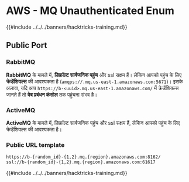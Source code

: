 # AWS - MQ Unauthenticated Enum

{{#include ../../../banners/hacktricks-training.md}}

## Public Port

### **RabbitMQ**

**RabbitMQ** के मामले में, **डिफ़ॉल्ट सार्वजनिक पहुंच** और ssl सक्षम हैं। लेकिन आपको पहुंच के लिए **क्रेडेंशियल्स** की आवश्यकता है (`amqps://.mq.us-east-1.amazonaws.com:5671`​​)। इसके अलावा, यदि आप `https://b-<uuid>.mq.us-east-1.amazonaws.com/` में क्रेडेंशियल्स जानते हैं तो **वेब प्रबंधन कंसोल** तक पहुंचना संभव है।

### ActiveMQ

**ActiveMQ** के मामले में, डिफ़ॉल्ट सार्वजनिक पहुंच और ssl सक्षम हैं, लेकिन आपको पहुंच के लिए क्रेडेंशियल्स की आवश्यकता है।

### Public URL template
```
https://b-{random_id}-{1,2}.mq.{region}.amazonaws.com:8162/
ssl://b-{random_id}-{1,2}.mq.{region}.amazonaws.com:61617
```
{{#include ../../../banners/hacktricks-training.md}}
